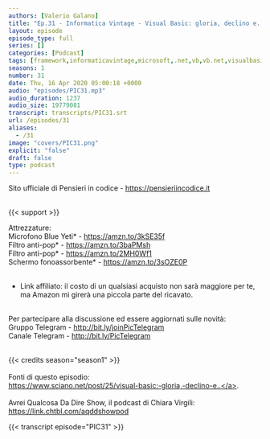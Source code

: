 ```yaml
---
authors: [Valerio Galano]
title: "Ep.31 - Informatica Vintage - Visual Basic: gloria, declino e..."
layout: episode
episode_type: full
series: []
categories: [Podcast]
tags: [framework,informaticavintage,microsoft,.net,vb,vb.net,visualbasic]
seasons: 1
number: 31
date: Thu, 16 Apr 2020 05:00:18 +0000
audio: "episodes/PIC31.mp3"
audio_duration: 1237
audio_size: 19779081
transcript: transcripts/PIC31.srt
url: /episodes/31
aliases: 
  - /31
image: "covers/PIC31.png"
explicit: "false"
draft: false
type: podcast
---
```

Sito ufficiale di Pensieri in codice - <a href="https://pensieriincodice.it" rel="noopener">https://pensieriincodice.it</a> <br />
<br />


{{< support >}}

Attrezzature:<br />
Microfono Blue Yeti* - <a href="https://amzn.to/3kSE35f" rel="noopener">https://amzn.to/3kSE35f</a>  <br />
Filtro anti-pop* - <a href="https://amzn.to/3baPMsh" rel="noopener">https://amzn.to/3baPMsh</a>  <br />
Filtro anti-pop* - <a href="https://amzn.to/2MH0Wf1" rel="noopener">https://amzn.to/2MH0Wf1</a>  <br />
Schermo fonoassorbente* - <a href="https://amzn.to/3sOZE0P" rel="noopener">https://amzn.to/3sOZE0P</a> <br />
<br />
* Link affiliato: il costo di un qualsiasi acquisto non sarà maggiore per te, ma Amazon mi girerà una piccola parte del ricavato. <br />
<br />
Per partecipare alla discussione ed essere aggiornati sulle novità:<br />
Gruppo Telegram - <a href="http://bit.ly/joinPicTelegram" rel="noopener">http://bit.ly/joinPicTelegram</a> <br />
Canale Telegram - <a href="http://bit.ly/PicTelegram" rel="noopener">http://bit.ly/PicTelegram</a> <br />
<br />


{{< credits season="season1" >}}<br />
<br />
Fonti di questo episodio:<br />
<a href="https://www.sciano.net/post/25/visual-basic:-gloria,-declino-e.." rel="noopener">https://www.sciano.net/post/25/visual-basic:-gloria,-declino-e..</a>. <br />
<br />
Avrei Qualcosa Da Dire Show, il podcast di Chiara Virgili:<br />
<a href="https://link.chtbl.com/aqddshowpod" rel="noopener">https://link.chtbl.com/aqddshowpod</a>

<!-- more -->

{{< transcript episode="PIC31" >}}